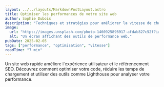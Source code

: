 ```yaml
---
layout: ../../layouts/MarkdownPostLayout.astro
title: Optimiser les performances de votre site web
author: Sophie Dubois
description: "Techniques et stratégies pour améliorer la vitesse de chargement et les performances globales de votre site web."
image:
  url: "https://images.unsplash.com/photo-1460925895917-afdab827c52f?ixlib=rb-4.0.3&ixid=M3wxMjA3fDB8MHxwaG90by1wYWdlfHx8fGVufDB8fHx8fA%3D%3D&auto=format&fit=crop&w=1115&q=80"
  alt: "Un écran affichant des outils de performance web."
pubDate: 2025-02-05
tags: ["performance", "optimisation", "vitesse"]
readTime: "7 min"
---
```


Un site web rapide améliore l'expérience utilisateur et le référencement SEO. Découvrez comment optimiser votre code, réduire les temps de chargement et utiliser des outils comme Lighthouse pour analyser votre performance.
